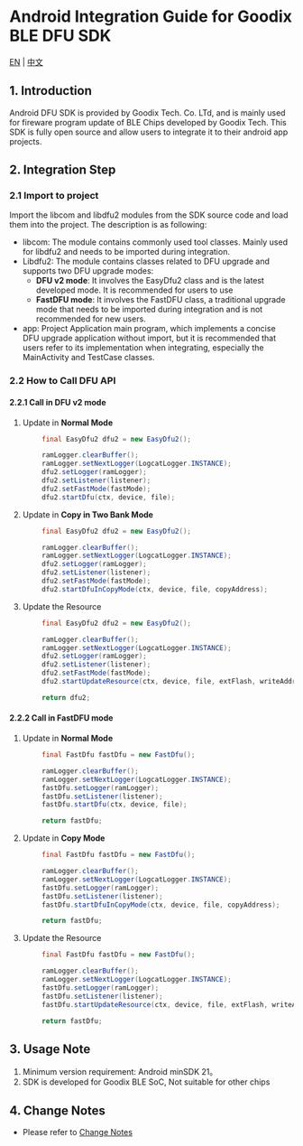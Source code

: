 # Android Integration Guide for Goodix BLE DFU SDK

[EN](README.md)   |  [中文](README_zh.md)



## 1. Introduction
Android DFU SDK is provided by Goodix Tech. Co. LTd, and is mainly used for fireware program update of BLE Chips developed by Goodix Tech. This SDK is fully open source and allow users to integrate it to their android app projects.

## 2. Integration Step

### 2.1 Import to project
Import the libcom and libdfu2 modules from the SDK source code and load them into the project. The description is as following:
- libcom: The module contains commonly used tool classes. Mainly used for libdfu2 and needs to be imported during integration.
- Libdfu2: The module contains classes related to DFU upgrade and supports two DFU upgrade modes:
  - **DFU v2 mode**: It involves the EasyDfu2 class and is the latest developed mode. It is recommended for users to use
  - **FastDFU mode**: It involves the FastDFU class, a traditional upgrade mode that needs to be imported during integration and is not recommended for new users.
- app: Project Application main program, which implements a concise DFU upgrade application without import, but it is recommended that users refer to its implementation when integrating, especially the MainActivity and TestCase classes.

### 2.2 How to Call DFU API

#### 2.2.1 Call in DFU v2 mode

1. Update in **Normal Mode**
```java
        final EasyDfu2 dfu2 = new EasyDfu2();

        ramLogger.clearBuffer();
        ramLogger.setNextLogger(LogcatLogger.INSTANCE);
        dfu2.setLogger(ramLogger);
        dfu2.setListener(listener);
        dfu2.setFastMode(fastMode);
        dfu2.startDfu(ctx, device, file);
```
2. Update in **Copy in Two Bank Mode** 
```java
        final EasyDfu2 dfu2 = new EasyDfu2();

        ramLogger.clearBuffer();
        ramLogger.setNextLogger(LogcatLogger.INSTANCE);
        dfu2.setLogger(ramLogger);
        dfu2.setListener(listener);
        dfu2.setFastMode(fastMode);
        dfu2.startDfuInCopyMode(ctx, device, file, copyAddress); 
```

3. Update the Resource
```java
        final EasyDfu2 dfu2 = new EasyDfu2();

        ramLogger.clearBuffer();
        ramLogger.setNextLogger(LogcatLogger.INSTANCE);
        dfu2.setLogger(ramLogger);
        dfu2.setListener(listener);
        dfu2.setFastMode(fastMode);
        dfu2.startUpdateResource(ctx, device, file, extFlash, writeAddress);

        return dfu2;
```



#### 2.2.2 Call in FastDFU mode

1. Update in **Normal Mode**

```java
        final FastDfu fastDfu = new FastDfu();

        ramLogger.clearBuffer();
        ramLogger.setNextLogger(LogcatLogger.INSTANCE);
        fastDfu.setLogger(ramLogger);
        fastDfu.setListener(listener);
        fastDfu.startDfu(ctx, device, file);

        return fastDfu;
```

2. Update in **Copy Mode**

```java
        final FastDfu fastDfu = new FastDfu();

        ramLogger.clearBuffer();
        ramLogger.setNextLogger(LogcatLogger.INSTANCE);
        fastDfu.setLogger(ramLogger);
        fastDfu.setListener(listener);
        fastDfu.startDfuInCopyMode(ctx, device, file, copyAddress);

        return fastDfu;
```

3. Update the Resource

```java
        final FastDfu fastDfu = new FastDfu();

        ramLogger.clearBuffer();
        ramLogger.setNextLogger(LogcatLogger.INSTANCE);
        fastDfu.setLogger(ramLogger);
        fastDfu.setListener(listener);
        fastDfu.startUpdateResource(ctx, device, file, extFlash, writeAddress); 

        return fastDfu;
```

## 3. Usage Note
1. Minimum version requirement:  Android minSDK 21。
2. SDK is developed for Goodix BLE SoC, Not suitable for other chips

## 4. Change Notes
- Please refer to [Change Notes](../../wiki/Change-Notes)

